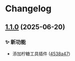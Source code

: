 # Changelog

## [1.1.0](https://github.com/CandriaJS/karin-plugin-tool/compare/v1.0.0...v1.1.0) (2025-06-20)


### ✨ 新功能

* 添加柠糖工具插件 ([4538a47](https://github.com/CandriaJS/karin-plugin-tool/commit/4538a474caa44da436f70bbf7d8e1f3ff08cd3d7))
